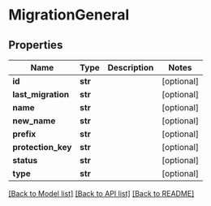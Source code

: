 # MigrationGeneral

## Properties
Name | Type | Description | Notes
------------ | ------------- | ------------- | -------------
**id** | **str** |  | [optional] 
**last_migration** | **str** |  | [optional] 
**name** | **str** |  | [optional] 
**new_name** | **str** |  | [optional] 
**prefix** | **str** |  | [optional] 
**protection_key** | **str** |  | [optional] 
**status** | **str** |  | [optional] 
**type** | **str** |  | [optional] 

[[Back to Model list]](../README.md#documentation-for-models) [[Back to API list]](../README.md#documentation-for-api-endpoints) [[Back to README]](../README.md)


